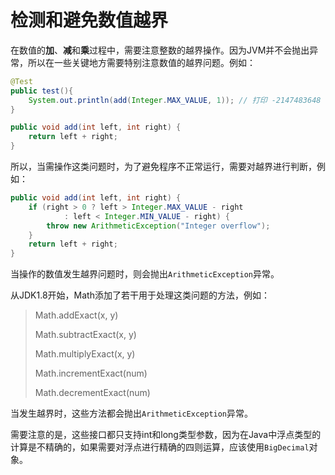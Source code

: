 # 检测和避免数值越界

在数值的**加**、**减**和**乘**过程中，需要注意整数的越界操作。因为JVM并不会抛出异常，所以在一些关键地方需要特别注意数值的越界问题。例如：

```java
@Test
public test(){
 	System.out.println(add(Integer.MAX_VALUE, 1)); // 打印 -2147483648
}

public void add(int left, int right) {
	return left + right;
}
```

所以，当需操作这类问题时，为了避免程序不正常运行，需要对越界进行判断，例如：

```Java
public void add(int left, int right) {
    if (right > 0 ? left > Integer.MAX_VALUE - right
            : left < Integer.MIN_VALUE - right) {
        throw new ArithmeticException("Integer overflow");
    }
	return left + right;
}
```

当操作的数值发生越界问题时，则会抛出`ArithmeticException`异常。

从JDK1.8开始，Math添加了若干用于处理这类问题的方法，例如：

> Math.addExact(x, y)
>
> Math.subtractExact(x, y)
>
> Math.multiplyExact(x, y)
>
> Math.incrementExact(num)
>
> Math.decrementExact(num)

当发生越界时，这些方法都会抛出`ArithmeticException`异常。

需要注意的是，这些接口都只支持int和long类型参数，因为在Java中浮点类型的计算是不精确的，如果需要对浮点进行精确的四则运算，应该使用`BigDecimal`对象。